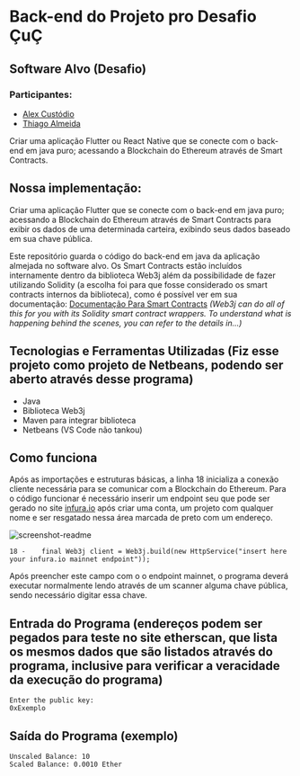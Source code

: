 # Back-end do Projeto pro Desafio ÇuÇ

## Software Alvo (Desafio)
### Participantes:
+ [Alex Custódio](https://github.com/alex-custodio)
+ [Thiago Almeida](https://github.com/ThiagoAlmeida0)

Criar uma aplicação Flutter ou React Native que se conecte com o back-end em java puro; acessando a Blockchain do Ethereum através de Smart Contracts.

## Nossa implementação:
Criar uma aplicação Flutter que se conecte com o back-end em java puro; acessando a Blockchain do Ethereum através de Smart Contracts para exibir os dados de uma determinada carteira, exibindo seus dados baseado em sua chave pública.

Este repositório guarda o código do back-end em java da aplicação almejada no software alvo. Os Smart Contracts estão incluídos internamente dentro da biblioteca Web3j além da possibilidade de fazer utilizando Solidity (a escolha foi para que fosse considerado os smart contracts internos da biblioteca), como é possível ver em sua documentação: [Documentação Para Smart Contracts](https://https://docs.web3j.io/4.8.7/smart_contracts/smart_contracts_overview/) _(Web3j can do all of this for you with its Solidity smart contract wrappers. To understand what is happening behind the scenes, you can refer to the details in...)_

## Tecnologias e Ferramentas Utilizadas (Fiz esse projeto como projeto de Netbeans, podendo ser aberto através desse programa)
+ Java
+ Biblioteca Web3j
+ Maven para integrar biblioteca
+ Netbeans (VS Code não tankou)

## Como funciona
Após as importações e estruturas básicas, a linha 18 inicializa a conexão cliente necessária para se comunicar com a Blockchain do Ethereum. Para o código funcionar é necessário inserir um endpoint seu que pode ser gerado no site [infura.io](https://infura.io) após criar uma conta, um projeto com qualquer nome e ser resgatado nessa área marcada de preto com um endereço.

![screenshot-readme](https://user-images.githubusercontent.com/89322317/180072980-bbd14323-8152-45ce-8e3c-01f34632ee5a.png)
```
18 -    final Web3j client = Web3j.build(new HttpService("insert here your infura.io mainnet endpoint"));
```
Após preencher este campo com o o endpoint mainnet, o programa deverá executar normalmente lendo através de um scanner alguma chave pública, sendo necessário digitar essa chave.

## Entrada do Programa (endereços podem ser pegados para teste no site etherscan, que lista os mesmos dados que são listados através do programa, inclusive para verificar a veracidade da execução do programa)
```
Enter the public key:
0xExemplo
```
## Saída do Programa (exemplo)
```
Unscaled Balance: 10
Scaled Balance: 0.0010 Ether
```

